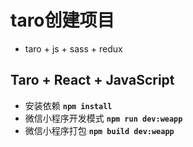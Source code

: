 # taro创建项目
* taro + js + sass + redux
## Taro + React + JavaScript

* 安装依赖 __`npm install`__
* 微信小程序开发模式 __`npm run dev:weapp`__
* 微信小程序打包 __`npm build dev:weapp`__